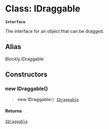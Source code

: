 # Class: IDraggable

**`Interface`**

The interface for an object that can be dragged.

## Alias

Blockly.IDraggable

## Constructors

### new IDraggable()

> **new IDraggable**(): [`IDraggable`](IDraggable.md)

#### Returns

[`IDraggable`](IDraggable.md)
